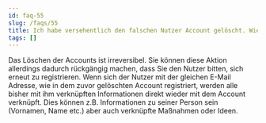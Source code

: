 ```yaml
---
id: faq-55
slug: /faqs/55
title: Ich habe versehentlich den falschen Nutzer Account gelöscht. Wie kann ich das rückgängig machen
tags: []
---
```

Das Löschen der Accounts ist irreversibel. Sie können diese Aktion allerdings dadurch rückgängig machen, dass Sie den Nutzer bitten, sich erneut zu registrieren. Wenn sich der Nutzer mit der gleichen E-Mail Adresse, wie in dem zuvor gelöschten Account registriert, werden alle bisher mit ihm verknüpften Informationen direkt wieder mit dem Account verknüpft. Dies können z.B. Informationen zu seiner Person sein (Vornamen, Name etc.) aber auch verknüpfte Maßnahmen oder Ideen.